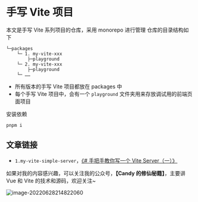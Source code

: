 # 手写 Vite 项目
本文是手写 Vite 系列项目的仓库，采用 monorepo 进行管理
仓库的目录结构如下
```shell
└─packages
    └─ 1. my-vite-xxx
        ├─playground
    └─ 2. my-vite-xxx
        ├─playground
    └─ ……
```
+ 所有版本的手写 Vite 项目都放在 packages 中
+ 每个手写 Vite 项目中，会有一个 `playground` 文件夹用来存放调试用的前端页面项目


安装依赖
```shell
pnpm i
```

## 文章链接
+ `1.my-vite-simple-server`，[《# 手把手教你写一个 Vite Server（一）》](https://juejin.cn/post/7116504953828409351/)

如果对我的内容感兴趣，可以关注我的公众号，**【Candy 的修仙秘籍】**，主要讲 Vue 和 Vite 的技术和源码，欢迎关注~

![image-20220628214822060](https://img-1252756644.cos.ap-nanjing.myqcloud.com/img/68747470733a2f2f696d672d313235323735363634342e636f732e61702d6e616e6a696e672e6d7971636c6f75642e636f6d2f696d672f696d6167652d32303232303632383231343832323036302e706e67)
